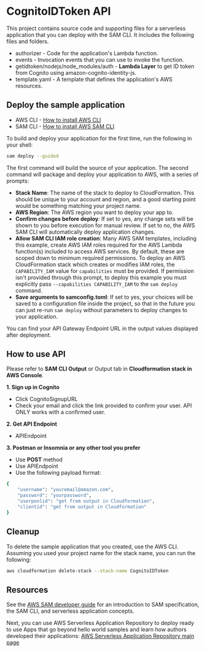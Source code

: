 # CognitoIDToken API

This project contains source code and supporting files for a serverless application that you can deploy with the SAM CLI. It includes the following files and folders.

- authorizer - Code for the application's Lambda function.
- events - Invocation events that you can use to invoke the function.
- getidtoken/nodejs/node_modules/auth - **Lambda Layer** to get ID token from Cognito using amazon-cognito-identity-js.
- template.yaml - A template that defines the application's AWS resources.

## Deploy the sample application
* AWS CLI - [How to install AWS CLI](https://docs.aws.amazon.com/cli/latest/userguide/cli-chap-install.html)
* SAM CLI - [How to install AWS SAM CLI](https://docs.aws.amazon.com/serverless-application-model/latest/developerguide/serverless-sam-cli-install.html)


To build and deploy your application for the first time, run the following in your shell:

```bash
sam deploy --guided
```

The first command will build the source of your application. The second command will package and deploy your application to AWS, with a series of prompts:

* **Stack Name**: The name of the stack to deploy to CloudFormation. This should be unique to your account and region, and a good starting point would be something matching your project name.
* **AWS Region**: The AWS region you want to deploy your app to.
* **Confirm changes before deploy**: If set to yes, any change sets will be shown to you before execution for manual review. If set to no, the AWS SAM CLI will automatically deploy application changes.
* **Allow SAM CLI IAM role creation**: Many AWS SAM templates, including this example, create AWS IAM roles required for the AWS Lambda function(s) included to access AWS services. By default, these are scoped down to minimum required permissions. To deploy an AWS CloudFormation stack which creates or modifies IAM roles, the `CAPABILITY_IAM` value for `capabilities` must be provided. If permission isn't provided through this prompt, to deploy this example you must explicitly pass `--capabilities CAPABILITY_IAM` to the `sam deploy` command.
* **Save arguments to samconfig.toml**: If set to yes, your choices will be saved to a configuration file inside the project, so that in the future you can just re-run `sam deploy` without parameters to deploy changes to your application.

You can find your API Gateway Endpoint URL in the output values displayed after deployment.

## How to use API
Please refer to **SAM CLI Output** or Output tab in **Cloudformation stack in AWS Console**.

**1. Sign up in Cognito**
- Click CognitoSignupURL
- Check your email and click the link provided to confirm your user. API ONLY works with a confirmed user.

**2. Get API Endpoint**
- APIEndpoint

**3. Postman or Insomnia or any other tool you prefer**
- Use **POST** method
- Use APIEndpoint
- Use the following payload format:

```bash
{
    "username": "youremail@amazon.com",
    "password": "yourpassword",
    "userpoolid": "get from output in Cloudformation",
    "clientid": "get from output in Cloudformation"
}
```

## Cleanup

To delete the sample application that you created, use the AWS CLI. Assuming you used your project name for the stack name, you can run the following:

```bash
aws cloudformation delete-stack --stack-name CognitoIDToken
```

## Resources

See the [AWS SAM developer guide](https://docs.aws.amazon.com/serverless-application-model/latest/developerguide/what-is-sam.html) for an introduction to SAM specification, the SAM CLI, and serverless application concepts.

Next, you can use AWS Serverless Application Repository to deploy ready to use Apps that go beyond hello world samples and learn how authors developed their applications: [AWS Serverless Application Repository main page](https://aws.amazon.com/serverless/serverlessrepo/)
